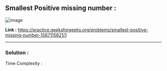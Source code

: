 ## Smallest Positive missing number :

![image](https://user-images.githubusercontent.com/23376002/174466710-ce07ec2e-1d33-481e-8cca-50e4ab397556.png)
 

**Link :** https://practice.geeksforgeeks.org/problems/smallest-positive-missing-number-1587115621/1


-------------------------------------------------------------------------------------------------------------------------------------------------------


### Solution :

Time Complexity :



